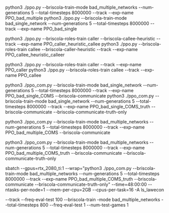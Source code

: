 python3 ./ppo.py --briscola-train-mode  bad_multiple_networks --num-generations 5 --total-timesteps 8000000 --track --exp-name PPO_bad_multiple
python3 ./ppo.py --briscola-train-mode  bad_single_network --num-generations 5 --total-timesteps 8000000 --track --exp-name PPO_bad_single

python3 ./ppo.py --briscola-roles-train caller --briscola-callee-heuristic --track --exp-name PPO_caller_heuristic_callee
python3 ./ppo.py --briscola-roles-train callee --briscola-caller-heuristic --track --exp-name PPO_callee_heuristic_calleer

python3 ./ppo.py --briscola-roles-train caller --track --exp-name PPO_caller
python3 ./ppo.py --briscola-roles-train callee --track --exp-name PPO_callee





python3 ./ppo_com.py --briscola-train-mode  bad_single_network --num-generations 5 --total-timesteps 8000000 --track --exp-name PPO_bad_single_COMS --briscola-communicate
python3 ./ppo_com.py --briscola-train-mode  bad_single_network --num-generations 5 --total-timesteps 8000000 --track --exp-name PPO_bad_single_COMS_truth --briscola-communicate --briscola-communicate-truth-only


python3 ./ppo_com.py --briscola-train-mode  bad_multiple_networks --num-generations 5 --total-timesteps 8000000 --track --exp-name PPO_bad_multiple_COMS --briscola-communicate

python3 ./ppo_com.py --briscola-train-mode  bad_multiple_networks --num-generations 5 --total-timesteps 8000000 --track --exp-name PPO_bad_multiple_COMS_truth --briscola-communicate --briscola-communicate-truth-only

sbatch --gpus=rtx_2080_ti:1 --wrap="python3 ./ppo_com.py --briscola-train-mode  bad_multiple_networks --num-generations 5 --total-timesteps 8000000 --track --exp-name PPO_bad_multiple_COMS_truth --briscola-communicate --briscola-communicate-truth-only" --time=48:00:00 --ntasks-per-node=1 --mem-per-cpu=2GB --cpus-per-task=16 -A ls_lawecon




--track --freq-eval-test 100 --briscola-train
-mode bad_multiple_networks --total-timesteps 800 --freq-eval-test 1 --num-test-games 1 